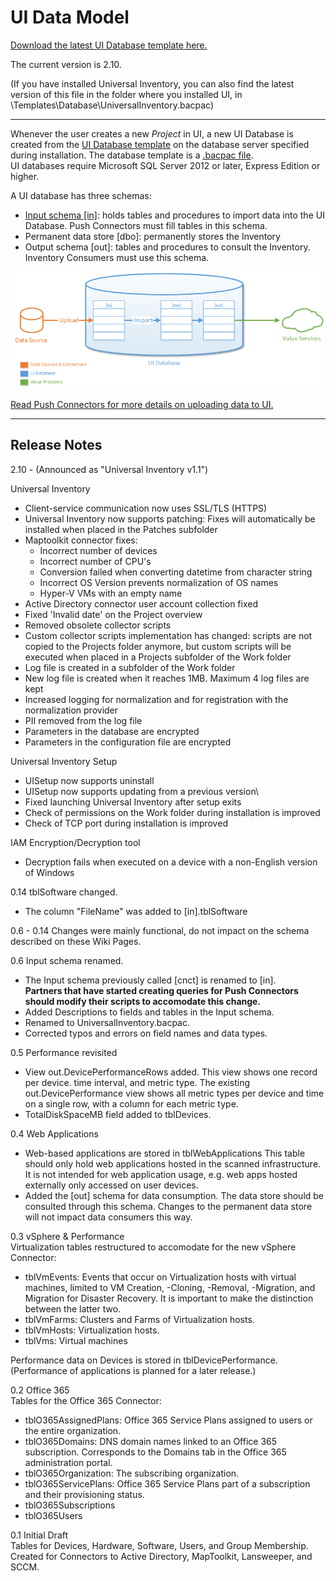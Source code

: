 # UI Data Model

[Download the latest UI Database template here.​](https://microsoft.sharepoint.com/:u:/r/teams/MS_SAM_UI/Shared%20Documents/UniversalInventory.bacpac?csf=1&e=fA9rVK)

The current version is 2.10.

(If you have installed Universal Inventory, you can also find the latest version of this file in the folder where you installed UI, in \Templates\Database\UniversalInventory.bacpac)

___

​​​​​Whenever the user creates a new *​Project* in UI, a new UI Database is created from the [UI Database template](https://microsoft.sharepoint.com/:u:/r/teams/MS_SAM_UI/Shared%20Documents/UniversalInventory.bacpac?csf=1&e=fA9rVK) on the database server specified during installation. The database template is a <ins>[.bacpac file](https://docs.microsoft.com/en-us/azure/sql-database/sql-database-import)</ins>.  
UI databases require Micro​soft SQL​​ Server 2012 or later, Express Edition or higher.

A UI database has three schemas:

- [Input schema [in]](The_Input_Schema.md): holds tables and procedures to import data into the UI Database. Push Connectors​ must fill tables in this schema.
- Permanent data store [dbo]: permanently stores the Inventory
- Output schema [out]: tables and procedures to consult the Inventory. Inventory Consumers must use this schema.

![UI Data Flow ](media/UI_Data_Flow.png)

[Read Push Connectors for more details on uploading data to UI.](Push_Connectors.md)

___

## Release Notes

2.10 - (​Announced as "Universal Inventory v1.1")

Universal Inventory

- Client-service communication now uses SSL/TLS (HTTPS)
- Universal Inventory now supports patching:
  Fixes will automatically be installed when placed in the Patches subfolder
- Maptoolkit connector fixes:
  - Incorrect number of devices
  - Incorrect number of CPU's
  - Conversion failed when converting datetime from character string
  - Incorrect OS Version prevents normalization of OS names
  - Hyper-V VMs with an empty name
- Active Directory connector user account collection fixed
- Fixed 'Invalid date' on the Project overview
- Removed obsolete collector scripts
- Custom collector scripts implementation has changed: scripts are not copied to the Projects folder anymore, but custom scripts will be executed when placed in a Projects subfolder of the Work folder
- Log file is created in a subfolder of the Work folder
- New log file is created when it reaches 1MB. Maximum 4 log files are kept
- Increased logging for normalization and for registration with the normalization provider
- PII removed from the log file
- Parameters in the database are encrypted
- Parameters in the configuration file are encrypted

Universal Inventory Setup

- UISetup now supports uninstall
- UISetup now supports updating from a previous version\
- Fixed launching Universal Inventory after setup exits
- Check of permissions on the Work folder during installation is improved
- Check of TCP port during installation is improved

IAM Encryption/Decryption tool

- Decryption fails when executed on a device with a non-English version of Windows

0.14 tblSoftware changed.

- ​The colum​n "FileName" was added to [in].tblSoftware

0.6 - 0.14 Changes were mainly functional, do not impact on the schema described on these Wiki Pages.

0.6 Input schema renamed.

- The Input schema previously called [cnct] is renamed to [in].  
  **Partners that have started creating queries for Push Connectors should modify their scripts to accomodate this change.**
- Added Descriptions to fields and tables in the Input schema.
- Renamed to UniversalInventory.bacpac.
- Corrected typos and errors on field names and data types.

0.5 Performance revisited

- View out.DevicePerformanceRows added. This view shows one record per device. time interval, and metric type.
  The existing out.DevicePerformance view shows all metric types per device and time on a single row, with a column for each metric type.
- TotalDiskSpaceMB field added to tblDevices.

0.4 Web Applications

- Web-based applications are stored in tblWebApplications
  This table should only hold web applications hosted in the scanned infrastructure. It is not intended for web application usage, e.g. web apps hosted externally only accessed on user devices.
- Added the [out] schema for data consumption. The data store should be consulted through this schema. Changes to the permanent data store will not impact data consumers this way.

​​​​0.3 vSphere & Performance  
Virtualization tables restructured to accomodate for the new vSphere Connector:

- tblVmEvents: Events that occur on Virtualization hosts with virtual machines, limited to VM Creation, -Cloning, -Removal, -Migration, and Migration for Disaster Recovery.
  It is important to make the distinction between the latter two.
- tblVmFarms: Clusters and Farms of Virtualization hosts.
- tblVmHosts: Virtualization hosts.
- tblVms: Virtual machines

Performance data on Devices is stored in tblDevicePerformance. (Performance of applications is planned for a later release.)

​​0.2 Office 365  
Tables for the Office 365 Connector:​

- tblO365AssignedPlans: Office 365 Service Plans assigned to users or the entire organization.
- tblO365Domains: DNS domain names linked to an Office 365 subscription. Corresponds to the Domains tab in the Office 365 administration portal.
- tblO365Organization: The subscribing organization.
- tblO365ServicePlans: Office 365 Service Plans part of a subscription and their provisioning status.
- tblO365Subscriptions
- tblO365Users

0.1 Initial Draft  
Tables for Devices, Hardware, Software, Users, and Group Membership.  
Created for Connectors to Active Directory, MapToolkit, Lansweeper, and SCCM.
